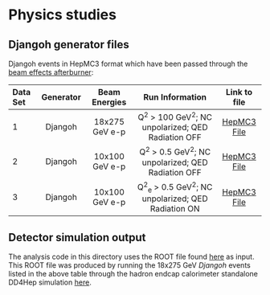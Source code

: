 # Physics studies

Djangoh generator files
-----------------------
<ii>Djangoh</i> events in HepMC3 format which have been passed through the [beam effects afterburner](https://eicweb.phy.anl.gov/monte_carlo/afterburner):

|Data Set| Generator | Beam Energies     | Run Information                                                                   | Link to file     |
|:-------|:---------:|:-----------------:|:---------------------------------------------------------------------------------:|:----------------:|
|1       | Djangoh   | 18x275  GeV e-p   | Q<sup>2</sup> > 100 GeV<sup>2</sup>; NC unpolarized; QED Radiation OFF            | [HepMC3 File](https://drive.google.com/file/d/1AQrfj1LakfrXk8pyBPKdfzNyX_WGTK-N/view?usp=sharing) |
|2       | Djangoh   | 10x100  GeV e-p   | Q<sup>2</sup> > 0.5 GeV<sup>2</sup>; NC unpolarized; QED Radiation OFF            | [HepMC3 File](https://drive.google.com/file/d/1Y-oWOc9stiJftt6GbBOAcO9VXUp4v2vB/view?usp=sharing)                                     | 
|3       | Djangoh   | 10x100  GeV e-p   | Q<sup>2</sup><sub>e</sub> > 0.5 GeV<sup>2</sup>; NC unpolarized; QED Radiation ON | [HepMC3 File](https://drive.google.com/file/d/1SMYbVowTzud8wIQfMRO21GQrkXJ4JRV6/view?usp=sharing) |

Detector simulation output
-------------------------
The analysis code in this directory uses the ROOT file found [here](https://drive.google.com/file/d/1zQ_mjz8uCLJOpF909LgTZn0xyOhhRpwP/view?usp=sharing) as input. This ROOT file was produced by running the 18x275 GeV <i>Djangoh</i> events listed in the above table through the hadron endcap calorimeter standalone DD4Hep simulation [here](https://github.com/rymilton/eic_endcap_insert).
